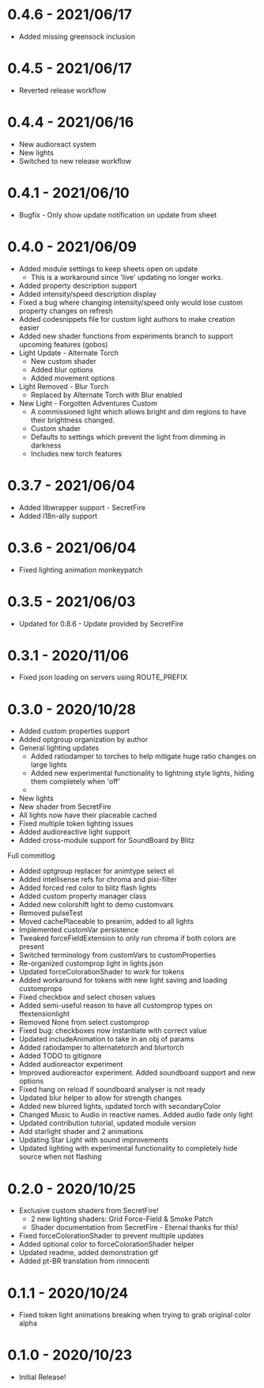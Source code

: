 # 0.4.6 - 2021/06/17

* Added missing greensock inclusion

# 0.4.5 - 2021/06/17

* Reverted release workflow

# 0.4.4 - 2021/06/16

* New audioreact system
* New lights
* Switched to new release workflow

# 0.4.1 - 2021/06/10

* Bugfix - Only show update notification on update from sheet

# 0.4.0 - 2021/06/09

* Added module settings to keep sheets open on update
    * This is a workaround since 'live' updating no longer works.
* Added property description support
* Added intensity/speed description display
* Fixed a bug where changing intensity/speed only would lose custom property changes on refresh
* Added codesnippets file for custom light authors to make creation easier
* Added new shader functions from experiments branch to support upcoming features (gobos)
* Light Update - Alternate Torch
    * New custom shader
    * Added blur options
    * Added movement options
* Light Removed - Blur Torch
    * Replaced by Alternate Torch with Blur enabled
* New Light - Forgotten Adventures Custom
    * A commissioned light which allows bright and dim regions to have their brightness changed.
    * Custom shader
    * Defaults to settings which prevent the light from dimming in darkness
    * Includes new torch features

# 0.3.7 - 2021/06/04

* Added libwrapper support - SecretFire
* Added i18n-ally support

# 0.3.6 - 2021/06/04

* Fixed lighting animation monkeypatch

# 0.3.5 - 2021/06/03

* Updated for 0.8.6 - Update provided by SecretFire

# 0.3.1 - 2020/11/06

* Fixed json loading on servers using ROUTE_PREFIX

# 0.3.0 - 2020/10/28

* Added custom properties support
* Added optgroup organization by author
* General lighting updates
    * Added ratiodamper to torches to help mitigate huge ratio changes on large lights
    * Added new experimental functionality to lightning style lights, hiding them completely when 'off'
    * 
* New lights
* New shader from SecretFire
* All lights now have their placeable cached
* Fixed multiple token lighting issues
* Added audioreactive light support
* Added cross-module support for SoundBoard by Blitz

Full commitlog

* Added optgroup replacer for animtype select el
* Added intellisense refs for chroma and pixi-filter
* Added forced red color to blitz flash lights
* Added custom property manager class
* Added new colorshift light to demo customvars
* Removed pulseTest
* Moved cachePlaceable to preanim, added to all lights
* Implemented customVar persistence
* Tweaked forceFieldExtension to only run chroma if both colors are present
* Switched terminology from customVars to customProperties
* Re-organized customprop light in lights.json
* Updated forceColorationShader to work for tokens
* Added workaround for tokens with new light saving and loading customprops
* Fixed checkbox and select chosen values
* Added semi-useful reason to have all customprop types on ffextensionlight
* Removed None from select customprop
* Fixed bug: checkboxes now instantiate with correct value
* Updated includeAnimation to take in an obj of params
* Added ratiodamper to alternatetorch and blurtorch
* Added TODO to gitignore
* Added audioreactor experiment
* Improved audioreactor experiment. Added soundboard support and new options
* Fixed hang on reload if soundboard analyser is not ready
* Updated blur helper to allow for strength changes
* Added new blurred lights, updated torch with secondaryColor
* Changed Music to Audio in reactive names. Added audio fade only light
* Updated contribution tutorial, updated module version
* Add starlight shader and 2 animations
* Updating Star Light with sound improvements
* Updated lighting with experimental functionality to completely hide source when not flashing

# 0.2.0 - 2020/10/25

* Exclusive custom shaders from SecretFire!
    * 2 new lighting shaders: Grid Force-Field & Smoke Patch
    * Shader documentation from SecretFire - Eternal thanks for this!
* Fixed forceColorationShader to prevent multiple updates
* Added optional color to forceColorationShader helper
* Updated readme, added demonstration gif
* Added pt-BR translation from rinnocenti

# 0.1.1 - 2020/10/24

* Fixed token light animations breaking when trying to grab original color alpha

# 0.1.0 - 2020/10/23

* Initial Release!